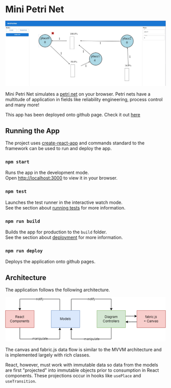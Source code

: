 # Mini Petri Net

![Mini Petri Net Preview](docs/preview.jpg)

Mini Petri Net simulates a [petri net](https://en.wikipedia.org/wiki/Petri_net) on your browser.
Petri nets have a multitude of application in fields like reliability engineering, process control and many more!

This app has been deployed onto github page. Check it out [here](http://rsandz.github.io/minipetrinet)

## Running the App

The project uses [create-react-app](https://reactjs.org/docs/create-a-new-react-app.html) and commands 
standard to the framework can be used to run and deploy the app.


### `npm start`

Runs the app in the development mode.\
Open [http://localhost:3000](http://localhost:3000) to view it in your browser.

### `npm test`

Launches the test runner in the interactive watch mode.\
See the section about [running tests](https://facebook.github.io/create-react-app/docs/running-tests) for more information.

### `npm run build`

Builds the app for production to the `build` folder.\
See the section about [deployment](https://facebook.github.io/create-react-app/docs/deployment) for more information.

### `npm run deploy`

Deploys the application onto github pages.

## Architecture

The application follows the following architecture.

![Architecture](docs/architecture.png)

The canvas and fabric.js data flow is similar to the MVVM architecture and is
implemented largely with rich classes.

React, however, must work with immutable data so data from the models are first
"projected" into immutable objects prior to consumption in React components.
These projections occur in hooks like `usePlace` and `useTransition`.